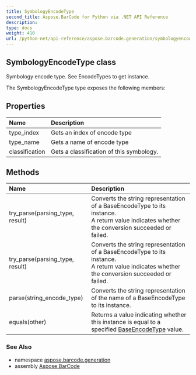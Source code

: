 ```yaml
---
title: SymbologyEncodeType
second_title: Aspose.BarCode for Python via .NET API Reference
description: 
type: docs
weight: 410
url: /python-net/api-reference/aspose.barcode.generation/symbologyencodetype/
---
```


## SymbologyEncodeType class

Symbology encode type. See EncodeTypes to get instance.

The SymbologyEncodeType type exposes the following members:
## Properties
| Name | Description |
| :- | :- |
|type_index|Gets an index of encode type|
|type_name|Gets a name of encode type|
|classification|Gets a classification of this symbology.|
## Methods
| Name | Description |
| :- | :- |
|try_parse(parsing_type, result)|Converts the string representation of a BaseEncodeType to its instance.<br/>            A return value indicates whether the conversion succeeded or failed.|
|try_parse(parsing_type, result)|Converts the string representation of a BaseEncodeType to its instance.<br/>            A return value indicates whether the conversion succeeded or failed.|
|parse(string_encode_type)|Converts the string representation of the name of a BaseEncodeType to its instance.|
|equals(other)|Returns a value indicating whether this instance is equal to a specified [BaseEncodeType](/barcode/python-net/api-reference/aspose.barcode.generation/baseencodetype/) value.|

### See Also

* namespace [aspose.barcode.generation](/barcode/python-net/api-reference/aspose.barcode.generation/)
* assembly [Aspose.BarCode](/barcode/python-net/api-reference/)

